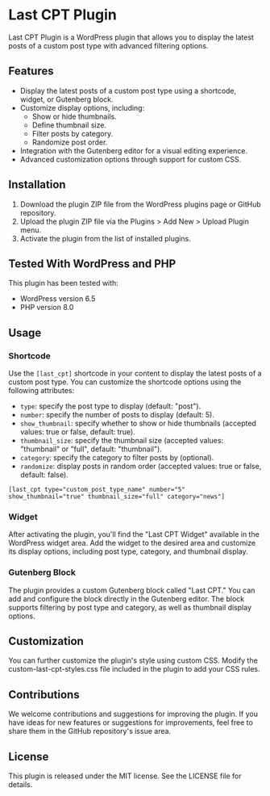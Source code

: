 # Last CPT Plugin

Last CPT Plugin is a WordPress plugin that allows you to display the latest posts of a custom post type with advanced filtering options.

## Features

- Display the latest posts of a custom post type using a shortcode, widget, or Gutenberg block.
- Customize display options, including:
  - Show or hide thumbnails.
  - Define thumbnail size.
  - Filter posts by category.
  - Randomize post order.
- Integration with the Gutenberg editor for a visual editing experience.
- Advanced customization options through support for custom CSS.

## Installation

1. Download the plugin ZIP file from the WordPress plugins page or GitHub repository.
2. Upload the plugin ZIP file via the Plugins > Add New > Upload Plugin menu.
3. Activate the plugin from the list of installed plugins.

## Tested With WordPress and PHP

This plugin has been tested with:

- WordPress version 6.5
- PHP version 8.0

## Usage

### Shortcode

Use the `[last_cpt]` shortcode in your content to display the latest posts of a custom post type. You can customize the shortcode options using the following attributes:

- `type`: specify the post type to display (default: "post").
- `number`: specify the number of posts to display (default: 5).
- `show_thumbnail`: specify whether to show or hide thumbnails (accepted values: true or false, default: true).
- `thumbnail_size`: specify the thumbnail size (accepted values: "thumbnail" or "full", default: "thumbnail").
- `category`: specify the category to filter posts by (optional).
- `randomize`: display posts in random order (accepted values: true or false, default: false).

`[last_cpt type="custom_post_type_name" number="5" show_thumbnail="true" thumbnail_size="full" category="news"]`

### Widget
After activating the plugin, you'll find the "Last CPT Widget" available in the WordPress widget area. Add the widget to the desired area and customize its display options, including post type, category, and thumbnail display.

### Gutenberg Block
The plugin provides a custom Gutenberg block called "Last CPT." You can add and configure the block directly in the Gutenberg editor. The block supports filtering by post type and category, as well as thumbnail display options.

## Customization
You can further customize the plugin's style using custom CSS. Modify the custom-last-cpt-styles.css file included in the plugin to add your CSS rules.

## Contributions
We welcome contributions and suggestions for improving the plugin. If you have ideas for new features or suggestions for improvements, feel free to share them in the GitHub repository's issue area.

## License
This plugin is released under the MIT license. See the LICENSE file for details.